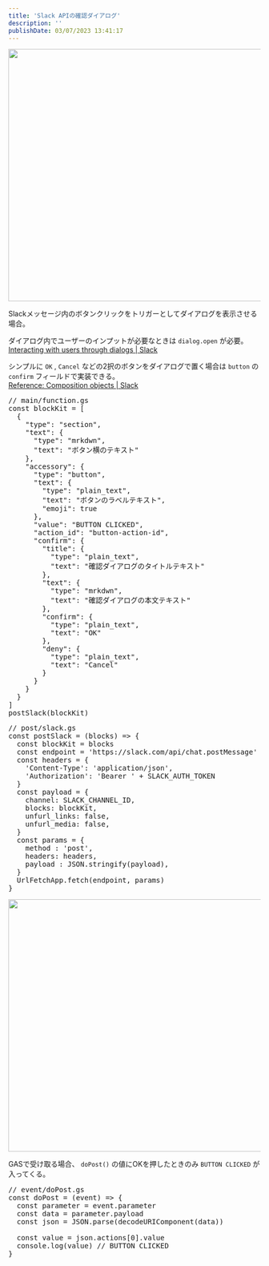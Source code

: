 ```yaml
---
title: 'Slack APIの確認ダイアログ'
description: ''
publishDate: 03/07/2023 13:41:17
---
```

<p><span itemscope itemtype="http://schema.org/Photograph"><img src="https://cdn-ak.f.st-hatena.com/images/fotolife/j/jotaki/20230224/20230224173736.jpg" width="960" height="504" loading="lazy" title="" class="hatena-fotolife" itemprop="image"></span></p>

<p>Slackメッセージ内のボタンクリックをトリガーとしてダイアログを表示させる場合。</p>

<p>ダイアログ内でユーザーのインプットが必要なときは <code>dialog.open</code> が必要。<br/>
<a href="https://api.slack.com/dialogs">Interacting with users through dialogs | Slack</a></p>

<p>シンプルに <code>OK</code> , <code>Cancel</code> などの2択のボタンをダイアログで置く場合は <code>button</code> の <code>confirm</code> フィールドで実装できる。<br/>
<a href="https://api.slack.com/reference/block-kit/composition-objects#confirm">Reference: Composition objects | Slack</a></p>

<pre class="code lang-javascript" data-lang="javascript" data-unlink><span class="synComment">// main/function.gs</span>
<span class="synStatement">const</span> blockKit = <span class="synIdentifier">[</span>
  <span class="synIdentifier">{</span>
    <span class="synConstant">&quot;type&quot;</span>: <span class="synConstant">&quot;section&quot;</span>,
    <span class="synConstant">&quot;text&quot;</span>: <span class="synIdentifier">{</span>
      <span class="synConstant">&quot;type&quot;</span>: <span class="synConstant">&quot;mrkdwn&quot;</span>,
      <span class="synConstant">&quot;text&quot;</span>: <span class="synConstant">&quot;ボタン横のテキスト&quot;</span>
    <span class="synIdentifier">}</span>,
    <span class="synConstant">&quot;accessory&quot;</span>: <span class="synIdentifier">{</span>
      <span class="synConstant">&quot;type&quot;</span>: <span class="synConstant">&quot;button&quot;</span>,
      <span class="synConstant">&quot;text&quot;</span>: <span class="synIdentifier">{</span>
        <span class="synConstant">&quot;type&quot;</span>: <span class="synConstant">&quot;plain_text&quot;</span>,
        <span class="synConstant">&quot;text&quot;</span>: <span class="synConstant">&quot;ボタンのラベルテキスト&quot;</span>,
        <span class="synConstant">&quot;emoji&quot;</span>: <span class="synConstant">true</span>
      <span class="synIdentifier">}</span>,
      <span class="synConstant">&quot;value&quot;</span>: <span class="synConstant">&quot;BUTTON CLICKED&quot;</span>,
      <span class="synConstant">&quot;action_id&quot;</span>: <span class="synConstant">&quot;button-action-id&quot;</span>,
      <span class="synConstant">&quot;confirm&quot;</span>: <span class="synIdentifier">{</span>
        <span class="synConstant">&quot;title&quot;</span>: <span class="synIdentifier">{</span>
          <span class="synConstant">&quot;type&quot;</span>: <span class="synConstant">&quot;plain_text&quot;</span>,
          <span class="synConstant">&quot;text&quot;</span>: <span class="synConstant">&quot;確認ダイアログのタイトルテキスト&quot;</span>
        <span class="synIdentifier">}</span>,
        <span class="synConstant">&quot;text&quot;</span>: <span class="synIdentifier">{</span>
          <span class="synConstant">&quot;type&quot;</span>: <span class="synConstant">&quot;mrkdwn&quot;</span>,
          <span class="synConstant">&quot;text&quot;</span>: <span class="synConstant">&quot;確認ダイアログの本文テキスト&quot;</span>
        <span class="synIdentifier">}</span>,
        <span class="synConstant">&quot;confirm&quot;</span>: <span class="synIdentifier">{</span>
          <span class="synConstant">&quot;type&quot;</span>: <span class="synConstant">&quot;plain_text&quot;</span>,
          <span class="synConstant">&quot;text&quot;</span>: <span class="synConstant">&quot;OK&quot;</span>
        <span class="synIdentifier">}</span>,
        <span class="synConstant">&quot;deny&quot;</span>: <span class="synIdentifier">{</span>
          <span class="synConstant">&quot;type&quot;</span>: <span class="synConstant">&quot;plain_text&quot;</span>,
          <span class="synConstant">&quot;text&quot;</span>: <span class="synConstant">&quot;Cancel&quot;</span>
        <span class="synIdentifier">}</span>
      <span class="synIdentifier">}</span>
    <span class="synIdentifier">}</span>
  <span class="synIdentifier">}</span>
<span class="synIdentifier">]</span>
postSlack(blockKit)
</pre>




<pre class="code lang-javascript" data-lang="javascript" data-unlink><span class="synComment">// post/slack.gs</span>
<span class="synStatement">const</span> postSlack = (blocks) =&gt; <span class="synIdentifier">{</span>
  <span class="synStatement">const</span> blockKit = blocks
  <span class="synStatement">const</span> endpoint = <span class="synConstant">'https://slack.com/api/chat.postMessage'</span>
  <span class="synStatement">const</span> headers = <span class="synIdentifier">{</span>
    <span class="synConstant">'Content-Type'</span>: <span class="synConstant">'application/json'</span>,
    <span class="synConstant">'Authorization'</span>: <span class="synConstant">'Bearer '</span> + SLACK_AUTH_TOKEN
  <span class="synIdentifier">}</span>
  <span class="synStatement">const</span> payload = <span class="synIdentifier">{</span>
    channel: SLACK_CHANNEL_ID,
    blocks: blockKit,
    unfurl_links: <span class="synConstant">false</span>,
    unfurl_media: <span class="synConstant">false</span>,
  <span class="synIdentifier">}</span>
  <span class="synStatement">const</span> params = <span class="synIdentifier">{</span>
    method : <span class="synConstant">'post'</span>,
    headers: headers,
    payload : JSON.stringify(payload),
  <span class="synIdentifier">}</span>
  UrlFetchApp.fetch(endpoint, params)
<span class="synIdentifier">}</span>
</pre>


<p><span itemscope itemtype="http://schema.org/Photograph"><img src="/images/hatena/20230307133918.png" width="1200" height="504" loading="lazy" title="" class="hatena-fotolife" itemprop="image"></span></p>

<p>GASで受け取る場合、 <code>doPost()</code> の値にOKを押したときのみ <code>BUTTON CLICKED</code> が入ってくる。</p>

<pre class="code lang-javascript" data-lang="javascript" data-unlink><span class="synComment">// event/doPost.gs</span>
<span class="synStatement">const</span> doPost = (<span class="synStatement">event</span>) =&gt; <span class="synIdentifier">{</span>
  <span class="synStatement">const</span> parameter = <span class="synStatement">event</span>.parameter
  <span class="synStatement">const</span> data = parameter.payload
  <span class="synStatement">const</span> json = JSON.parse(decodeURIComponent(data))

  <span class="synStatement">const</span> value = json.actions<span class="synIdentifier">[</span>0<span class="synIdentifier">]</span>.value
  console.log(value) <span class="synComment">// BUTTON CLICKED</span>
<span class="synIdentifier">}</span>
</pre>


